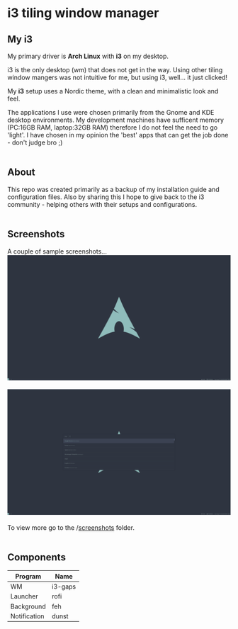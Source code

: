 # i3 tiling window manager

## My i3
My primary driver is **Arch Linux** with **i3** on my desktop.

i3 is the only desktop (wm) that does not get in the way. Using other tiling window mangers was not intuitive for me, but using i3, well... it just clicked!

My **i3** setup uses a Nordic theme, with a clean and minimalistic look and feel.

The applications I use were chosen primarily from the Gnome and KDE desktop environments. My development machines have sufficent memory (PC:16GB RAM, laptop:32GB RAM) therefore I do not feel the need to go 'light'. I have chosen in my opinion the 'best' apps that can get the job done - don't judge bro ;)
<br />
<br />
## About
This repo was created primarily as a backup of my installation guide and configuration files. Also by sharing this I hope to give back to the i3 community - helping others with their setups and configurations.
<br />
<br />
## Screenshots
A couple of sample screenshots...
<br />
![primary monitor](https://github.com/OpcodePete/i3/blob/main/screenshots/primary-monitor.png)
<br />
<br />
![primary monitor with rofi](https://github.com/OpcodePete/i3/blob/main/screenshots/primary-monitor-rofi.png)
<br />
<br />
To view more go to the /[screenshots](https://github.com/OpcodePete/i3/tree/main/screenshots) folder.
<br />
<br />
## Components

| Program | Name |
| ------- | ---- |
| WM | i3-gaps |
| Launcher | rofi |
| Background | feh |
| Notification | dunst |

